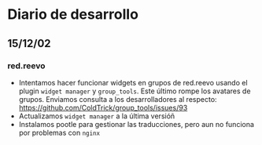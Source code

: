 # Diario de desarrollo

## 15/12/02

### red.reevo

* Intentamos hacer funcionar widgets en grupos de red.reevo usando el plugin ```widget manager``` y ```group_tools```. Este último rompe los avatares de grupos. Enviamos consulta a los desarrolladores al respecto: https://github.com/ColdTrick/group_tools/issues/93
* Actualizamos ```widget manager``` a la última versióñ
* Instalamos pootle para gestionar las traducciones, pero aun no funciona por problemas con ```nginx```
